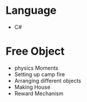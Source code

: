 # Language
  * C#

# Free Object
  * physics Moments
  * Setting up camp fire
  * Arranging different objects
  * Making House
  * Reward Mechanism
